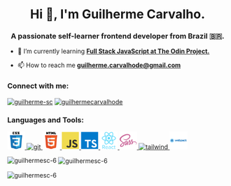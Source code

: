 
<h1 align="center">Hi 👋, I'm Guilherme Carvalho.</h1>  
<h3 align="center">A passionate self-learner frontend developer from Brazil 🇧🇷.</h3>   
  
- 🌱 I’m currently learning **<a href='https://www.theodinproject.com/paths/full-stack-javascript' target='_blank' rel="noreferrer" >Full Stack JavaScript at The Odin Project.</a>**  
  
- 📫 How to reach me **guilherme.carvalhode@gmail.com**  
  
<h3 align="left">Connect with me:</h3>  
<p align="left">  
<a href="https://codepen.io/guilherme-sc" target="blank"><img align="center" src="https://raw.githubusercontent.com/rahuldkjain/github-profile-readme-generator/master/src/images/icons/Social/codepen.svg" alt="guilherme-sc" height="30" width="40" /></a>  
<a href="https://linkedin.com/in/guilhermecarvalhode" target="blank"><img align="center" src="https://raw.githubusercontent.com/rahuldkjain/github-profile-readme-generator/master/src/images/icons/Social/linked-in-alt.svg" alt="guilhermecarvalhode" height="30" width="40" /></a>  
</p>  
  
<h3 align="left">Languages and Tools:</h3>  
<p align="left"> <a href="https://www.w3schools.com/css/" target="_blank" rel="noreferrer"> <img src="https://raw.githubusercontent.com/devicons/devicon/master/icons/css3/css3-original-wordmark.svg" alt="css3" width="40" height="40"/> </a> <a href="https://git-scm.com/" target="_blank" rel="noreferrer"> <img src="https://www.vectorlogo.zone/logos/git-scm/git-scm-icon.svg" alt="git" width="40" height="40"/> </a> <a href="https://www.w3.org/html/" target="_blank" rel="noreferrer"> <img src="https://raw.githubusercontent.com/devicons/devicon/master/icons/html5/html5-original-wordmark.svg" alt="html5" width="40" height="40"/> </a> <a href="https://developer.mozilla.org/en-US/docs/Web/JavaScript" target="_blank" rel="noreferrer"> <img src="https://raw.githubusercontent.com/devicons/devicon/master/icons/javascript/javascript-original.svg" alt="javascript" width="40" height="40"/> </a> <a href="https://www.typescriptlang.org/" target="_blank" rel="noreferrer"> <img src="https://raw.githubusercontent.com/devicons/devicon/master/icons/typescript/typescript-original.svg" alt="typescript" width="40" height="40"/> </a> <a href="https://reactjs.org/" target="_blank" rel="noreferrer"> <img src="https://raw.githubusercontent.com/devicons/devicon/master/icons/react/react-original-wordmark.svg" alt="react" width="40" height="40"/> </a> <a href="https://sass-lang.com" target="_blank" rel="noreferrer"> <img src="https://raw.githubusercontent.com/devicons/devicon/master/icons/sass/sass-original.svg" alt="sass" width="40" height="40"/> </a> <a href="https://tailwindcss.com/" target="_blank" rel="noreferrer"> <img src="https://www.vectorlogo.zone/logos/tailwindcss/tailwindcss-icon.svg" alt="tailwind" width="40" height="40"/> </a> <a href="https://webpack.js.org" target="_blank" rel="noreferrer"> <img src="https://raw.githubusercontent.com/devicons/devicon/d00d0969292a6569d45b06d3f350f463a0107b0d/icons/webpack/webpack-original-wordmark.svg" alt="webpack" width="40" height="40"/> </a> </p>  
  
<p><img align="left" src="https://github-readme-stats.vercel.app/api/top-langs?username=guilhermesc-6&show_icons=true&theme=dracula&title_color=ffffff&text_color=ffffff&bg_color=000000&hide_border=true&locale=en&layout=compact" alt="guilhermesc-6" /></p>  
<p>&nbsp;<img align="center" src="https://github-readme-stats.vercel.app/api?username=guilhermesc-6&show_icons=true&theme=dracula&title_color=ffffff&text_color=ffffff&bg_color=000000&hide_border=true&locale=en" alt="guilhermesc-6" /></p> 
<p><img align="center" src="https://github-readme-streak-stats.herokuapp.com/?user=guilhermesc-6&theme=dark" alt="guilhermesc-6" /></p>
